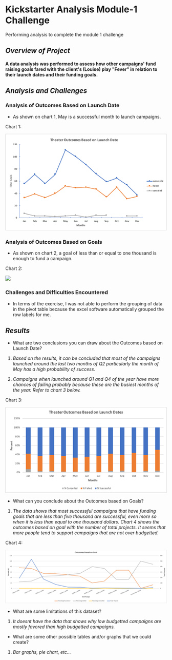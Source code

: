 # Kickstarter Analysis Module-1 Challenge
Performing analysis to complete the module 1 challenge 

## *Overview of Project*

#### A data analysis was performed to assess how other campaigns' fund raising goals fared with the client's (Louise) play "Fever" in relation to their launch dates and their funding goals.

## *Analysis and Challenges*

### Analysis of Outcomes Based on Launch Date

- As shown on chart 1, May is a successful month to launch campaigns.

Chart 1:

![](./Resources/Theater_Outcomes_vs_Launch.png)

### Analysis of Outcomes Based on Goals

- As shown on chart 2, a goal of less than or equal to one thousand is enough to fund a campaign. 

Chart 2:

![](https://github.com/jsaltmd/Kickstarter-Module-1-Challenge/blob/master/Resources/Outcomes_vs_Goals.png)

### Challenges and Difficulties Encountered

- In terms of the exercise, I was not able to perform the grouping of data in the pivot table because the excel software automatically grouped the row labels for me.  

## *Results*

- What are two conclusions you can draw about the Outcomes based on Launch Date?

1. *Based on the results, it can be concluded that most of the campaigns launched around the last two months of Q2 particularly the month of May has a high probability of success.*

2. *Campaigns when launched around Q1 and Q4 of the year have more chances of failing probably because these are the busiest months of the year. Refer to chart 3 below.*

Chart 3:

![](https://github.com/jsaltmd/Kickstarter-Analysis-Module-1-Challenge/blob/master/Modified%20Theater%20Outcomes%20Based%20on%20Launch%20Dates.png)

- What can you conclude about the Outcomes based on Goals?

1. *The data shows that most successful campaigns that have funding goals that are less than five thousand are successful, even more so when it is less than equal to one thousand dollars. Chart 4 shows the outcomes based on goal with the number of total projects. It seems that more people tend to support campaigns that are not over budgetted.*  

Chart 4:

![](https://github.com/jsaltmd/Kickstarter-Analysis-Module-1-Challenge/blob/master/Modified%20Outcomes%20Based%20on%20Goal%20Chart.png)

- What are some limitations of this dataset?

1. *It doesnt have the data that shows why low budgetted campaigns are mostly favored than high budgetted campaigns.*

- What are some other possible tables and/or graphs that we could create?

1. *Bar graphs, pie chart, etc...*
